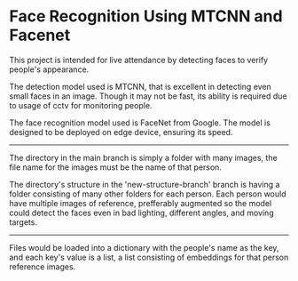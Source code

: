 # Face Recognition Using MTCNN and Facenet
This project is intended for live attendance by detecting faces to verify people's appearance.

The detection model used is MTCNN, that is excellent in detecting even small faces in an image. Though it may not be fast, its ability is required due to usage of cctv for monitoring people.

The face recognition model used is FaceNet from Google. The model is designed to be deployed on edge device, ensuring its speed.

----------------------------------------------------------------------

The directory in the main branch is simply a folder with many images, the file name for the images must be the name of that person.

The directory's structure in the 'new-structure-branch' branch is having a folder consisting of many other folders for each person. Each person would have multiple images of reference, prefferably augmented so the model could detect the faces even in bad lighting, different angles, and moving targets.

----------------------------------------------------------------------

Files would be loaded into a dictionary with the people's name as the key, and each key's value is a list, a list consisting of embeddings for that person reference images.